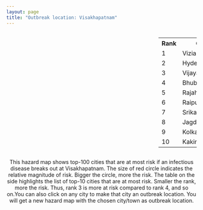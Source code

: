 ```yaml
---
layout: page
title: "Outbreak location: Visakhapatnam"
---
```

<div style="width: 100%; overflow: auto;">
<div style="width: 75%; float: left;">
<div id="mapid">
<script src="https://buda-magenta.github.io/hazard_map/load_map.js"></script>

<script>
var marker_outbreak = L.marker([17.723128, 83.301284],{"autoPan": true}).addTo(map); marker_outbreak.bindTooltip("Visakhapatnam").openTooltip();

var circle_1 = L.circle([18.112082, 83.405220], {"pane": "markerPane", "color": "red", "fill": true, "fillOpacity": 0.2, "fillRule": "evenodd", "lineCap": "round", "lineJoin": "round", "opacity": 1.0, "radius": 54512, "stroke": true, "weight": 3}).addTo(map);
circle_1.bindTooltip("Vizianagaram<br>rank: 1<br>hazard index: 0.054513")
circle_1.bindPopup('<a href="https://buda-magenta.github.io/hazard_map/Vizianagaram">Vizianagaram</a>')

var circle_2 = L.circle([17.388786, 78.461065], {"pane": "markerPane", "color": "red", "fill": true, "fillOpacity": 0.2, "fillRule": "evenodd", "lineCap": "round", "lineJoin": "round", "opacity": 1.0, "radius": 43565, "stroke": true, "weight": 3}).addTo(map);
circle_2.bindTooltip("Hyderabad<br>rank: 2<br>hazard index: 0.043565")
circle_2.bindPopup('<a href="https://buda-magenta.github.io/hazard_map/Hyderabad">Hyderabad</a>')

var circle_3 = L.circle([16.508759, 80.618510], {"pane": "markerPane", "color": "red", "fill": true, "fillOpacity": 0.2, "fillRule": "evenodd", "lineCap": "round", "lineJoin": "round", "opacity": 1.0, "radius": 30388, "stroke": true, "weight": 3}).addTo(map);
circle_3.bindTooltip("Vijayawada<br>rank: 3<br>hazard index: 0.030388")
circle_3.bindPopup('<a href="https://buda-magenta.github.io/hazard_map/Vijayawada">Vijayawada</a>')

var circle_4 = L.circle([20.266777, 85.843559], {"pane": "markerPane", "color": "red", "fill": true, "fillOpacity": 0.2, "fillRule": "evenodd", "lineCap": "round", "lineJoin": "round", "opacity": 1.0, "radius": 22181, "stroke": true, "weight": 3}).addTo(map);
circle_4.bindTooltip("Bhubaneswar<br>rank: 4<br>hazard index: 0.022181")
circle_4.bindPopup('<a href="https://buda-magenta.github.io/hazard_map/Bhubaneswar">Bhubaneswar</a>')

var circle_5 = L.circle([17.005045, 81.780473], {"pane": "markerPane", "color": "red", "fill": true, "fillOpacity": 0.2, "fillRule": "evenodd", "lineCap": "round", "lineJoin": "round", "opacity": 1.0, "radius": 20611, "stroke": true, "weight": 3}).addTo(map);
circle_5.bindTooltip("Rajahmundry<br>rank: 5<br>hazard index: 0.020611")
circle_5.bindPopup('<a href="https://buda-magenta.github.io/hazard_map/Rajahmundry">Rajahmundry</a>')

var circle_6 = L.circle([21.237947, 81.633683], {"pane": "markerPane", "color": "red", "fill": true, "fillOpacity": 0.2, "fillRule": "evenodd", "lineCap": "round", "lineJoin": "round", "opacity": 1.0, "radius": 18663, "stroke": true, "weight": 3}).addTo(map);
circle_6.bindTooltip("Raipur<br>rank: 6<br>hazard index: 0.018664")
circle_6.bindPopup('<a href="https://buda-magenta.github.io/hazard_map/Raipur">Raipur</a>')

var circle_7 = L.circle([18.320022, 83.916077], {"pane": "markerPane", "color": "red", "fill": true, "fillOpacity": 0.2, "fillRule": "evenodd", "lineCap": "round", "lineJoin": "round", "opacity": 1.0, "radius": 16285, "stroke": true, "weight": 3}).addTo(map);
circle_7.bindTooltip("Srikakulam<br>rank: 7<br>hazard index: 0.016286")
circle_7.bindPopup('<a href="https://buda-magenta.github.io/hazard_map/Srikakulam">Srikakulam</a>')

var circle_8 = L.circle([19.087076, 82.023572], {"pane": "markerPane", "color": "red", "fill": true, "fillOpacity": 0.2, "fillRule": "evenodd", "lineCap": "round", "lineJoin": "round", "opacity": 1.0, "radius": 15151, "stroke": true, "weight": 3}).addTo(map);
circle_8.bindTooltip("Jagdalpur<br>rank: 8<br>hazard index: 0.015151")
circle_8.bindPopup('<a href="https://buda-magenta.github.io/hazard_map/Jagdalpur">Jagdalpur</a>')

var circle_9 = L.circle([22.541418, 88.357691], {"pane": "markerPane", "color": "red", "fill": true, "fillOpacity": 0.2, "fillRule": "evenodd", "lineCap": "round", "lineJoin": "round", "opacity": 1.0, "radius": 13910, "stroke": true, "weight": 3}).addTo(map);
circle_9.bindTooltip("Kolkata<br>rank: 9<br>hazard index: 0.013910")
circle_9.bindPopup('<a href="https://buda-magenta.github.io/hazard_map/Kolkata">Kolkata</a>')

var circle_10 = L.circle([16.943739, 82.235061], {"pane": "markerPane", "color": "red", "fill": true, "fillOpacity": 0.2, "fillRule": "evenodd", "lineCap": "round", "lineJoin": "round", "opacity": 1.0, "radius": 13180, "stroke": true, "weight": 3}).addTo(map);
circle_10.bindTooltip("Kakinada<br>rank: 10<br>hazard index: 0.013181")
circle_10.bindPopup('<a href="https://buda-magenta.github.io/hazard_map/Kakinada">Kakinada</a>')

var circle_11 = L.circle([28.651718, 77.221939], {"pane": "markerPane", "color": "red", "fill": true, "fillOpacity": 0.2, "fillRule": "evenodd", "lineCap": "round", "lineJoin": "round", "opacity": 1.0, "radius": 12589, "stroke": true, "weight": 3}).addTo(map);
circle_11.bindTooltip("Delhi<br>rank: 11<br>hazard index: 0.012589")
circle_11.bindPopup('<a href="https://buda-magenta.github.io/hazard_map/Delhi">Delhi</a>')

var circle_12 = L.circle([12.979120, 77.591300], {"pane": "markerPane", "color": "red", "fill": true, "fillOpacity": 0.2, "fillRule": "evenodd", "lineCap": "round", "lineJoin": "round", "opacity": 1.0, "radius": 12085, "stroke": true, "weight": 3}).addTo(map);
circle_12.bindTooltip("Bangalore<br>rank: 12<br>hazard index: 0.012086")
circle_12.bindPopup('<a href="https://buda-magenta.github.io/hazard_map/Bangalore">Bangalore</a>')

var circle_13 = L.circle([13.083694, 80.270186], {"pane": "markerPane", "color": "red", "fill": true, "fillOpacity": 0.2, "fillRule": "evenodd", "lineCap": "round", "lineJoin": "round", "opacity": 1.0, "radius": 9363, "stroke": true, "weight": 3}).addTo(map);
circle_13.bindTooltip("Chennai<br>rank: 13<br>hazard index: 0.009364")
circle_13.bindPopup('<a href="https://buda-magenta.github.io/hazard_map/Chennai">Chennai</a>')

var circle_14 = L.circle([19.075990, 72.877393], {"pane": "markerPane", "color": "red", "fill": true, "fillOpacity": 0.2, "fillRule": "evenodd", "lineCap": "round", "lineJoin": "round", "opacity": 1.0, "radius": 7366, "stroke": true, "weight": 3}).addTo(map);
circle_14.bindTooltip("Mumbai<br>rank: 14<br>hazard index: 0.007367")
circle_14.bindPopup('<a href="https://buda-magenta.github.io/hazard_map/Mumbai">Mumbai</a>')

var circle_15 = L.circle([16.291519, 80.454159], {"pane": "markerPane", "color": "red", "fill": true, "fillOpacity": 0.2, "fillRule": "evenodd", "lineCap": "round", "lineJoin": "round", "opacity": 1.0, "radius": 6048, "stroke": true, "weight": 3}).addTo(map);
circle_15.bindTooltip("Guntur<br>rank: 15<br>hazard index: 0.006048")
circle_15.bindPopup('<a href="https://buda-magenta.github.io/hazard_map/Guntur">Guntur</a>')

var circle_16 = L.circle([16.676135, 81.170868], {"pane": "markerPane", "color": "red", "fill": true, "fillOpacity": 0.2, "fillRule": "evenodd", "lineCap": "round", "lineJoin": "round", "opacity": 1.0, "radius": 5559, "stroke": true, "weight": 3}).addTo(map);
circle_16.bindTooltip("Eluru<br>rank: 16<br>hazard index: 0.005559")
circle_16.bindPopup('<a href="https://buda-magenta.github.io/hazard_map/Eluru">Eluru</a>')

var circle_17 = L.circle([21.200996, 81.335426], {"pane": "markerPane", "color": "red", "fill": true, "fillOpacity": 0.2, "fillRule": "evenodd", "lineCap": "round", "lineJoin": "round", "opacity": 1.0, "radius": 4445, "stroke": true, "weight": 3}).addTo(map);
circle_17.bindTooltip("Bhilai Nagar<br>rank: 17<br>hazard index: 0.004445")
circle_17.bindPopup('<a href="https://buda-magenta.github.io/hazard_map/Bhilai_Nagar">Bhilai Nagar</a>')

var circle_18 = L.circle([25.531031, 78.652689], {"pane": "markerPane", "color": "red", "fill": true, "fillOpacity": 0.2, "fillRule": "evenodd", "lineCap": "round", "lineJoin": "round", "opacity": 1.0, "radius": 3624, "stroke": true, "weight": 3}).addTo(map);
circle_18.bindTooltip("Jhansi<br>rank: 18<br>hazard index: 0.003624")
circle_18.bindPopup('<a href="https://buda-magenta.github.io/hazard_map/Jhansi">Jhansi</a>')

var circle_19 = L.circle([20.468600, 85.879200], {"pane": "markerPane", "color": "red", "fill": true, "fillOpacity": 0.2, "fillRule": "evenodd", "lineCap": "round", "lineJoin": "round", "opacity": 1.0, "radius": 3006, "stroke": true, "weight": 3}).addTo(map);
circle_19.bindTooltip("Cuttack<br>rank: 19<br>hazard index: 0.003007")
circle_19.bindPopup('<a href="https://buda-magenta.github.io/hazard_map/Cuttack">Cuttack</a>')

var circle_20 = L.circle([14.449372, 79.987376], {"pane": "markerPane", "color": "red", "fill": true, "fillOpacity": 0.2, "fillRule": "evenodd", "lineCap": "round", "lineJoin": "round", "opacity": 1.0, "radius": 2969, "stroke": true, "weight": 3}).addTo(map);
circle_20.bindTooltip("Nellore<br>rank: 20<br>hazard index: 0.002969")
circle_20.bindPopup('<a href="https://buda-magenta.github.io/hazard_map/Nellore">Nellore</a>')

var circle_21 = L.circle([19.807608, 85.825254], {"pane": "markerPane", "color": "red", "fill": true, "fillOpacity": 0.2, "fillRule": "evenodd", "lineCap": "round", "lineJoin": "round", "opacity": 1.0, "radius": 2553, "stroke": true, "weight": 3}).addTo(map);
circle_21.bindTooltip("Puri<br>rank: 21<br>hazard index: 0.002554")
circle_21.bindPopup('<a href="https://buda-magenta.github.io/hazard_map/Puri">Puri</a>')

var circle_22 = L.circle([19.309813, 84.797156], {"pane": "markerPane", "color": "red", "fill": true, "fillOpacity": 0.2, "fillRule": "evenodd", "lineCap": "round", "lineJoin": "round", "opacity": 1.0, "radius": 2546, "stroke": true, "weight": 3}).addTo(map);
circle_22.bindTooltip("Brahmapur<br>rank: 22<br>hazard index: 0.002547")
circle_22.bindPopup('<a href="https://buda-magenta.github.io/hazard_map/Brahmapur">Brahmapur</a>')

var circle_23 = L.circle([16.876586, 81.545145], {"pane": "markerPane", "color": "red", "fill": true, "fillOpacity": 0.2, "fillRule": "evenodd", "lineCap": "round", "lineJoin": "round", "opacity": 1.0, "radius": 2513, "stroke": true, "weight": 3}).addTo(map);
circle_23.bindTooltip("Tadepalligudem<br>rank: 23<br>hazard index: 0.002514")
circle_23.bindPopup('<a href="https://buda-magenta.github.io/hazard_map/Tadepalligudem">Tadepalligudem</a>')

var circle_24 = L.circle([21.934900, 86.732400], {"pane": "markerPane", "color": "red", "fill": true, "fillOpacity": 0.2, "fillRule": "evenodd", "lineCap": "round", "lineJoin": "round", "opacity": 1.0, "radius": 2469, "stroke": true, "weight": 3}).addTo(map);
circle_24.bindTooltip("Baripada<br>rank: 24<br>hazard index: 0.002469")
circle_24.bindPopup('<a href="https://buda-magenta.github.io/hazard_map/Baripada">Baripada</a>')

var circle_25 = L.circle([21.400000, 83.883333], {"pane": "markerPane", "color": "red", "fill": true, "fillOpacity": 0.2, "fillRule": "evenodd", "lineCap": "round", "lineJoin": "round", "opacity": 1.0, "radius": 2211, "stroke": true, "weight": 3}).addTo(map);
circle_25.bindTooltip("Sambalpur<br>rank: 25<br>hazard index: 0.002211")
circle_25.bindPopup('<a href="https://buda-magenta.github.io/hazard_map/Sambalpur">Sambalpur</a>')

var circle_26 = L.circle([22.214285, 84.872437], {"pane": "markerPane", "color": "red", "fill": true, "fillOpacity": 0.2, "fillRule": "evenodd", "lineCap": "round", "lineJoin": "round", "opacity": 1.0, "radius": 2099, "stroke": true, "weight": 3}).addTo(map);
circle_26.bindTooltip("Raurkela<br>rank: 26<br>hazard index: 0.002100")
circle_26.bindPopup('<a href="https://buda-magenta.github.io/hazard_map/Raurkela">Raurkela</a>')

var circle_27 = L.circle([17.980609, 79.598212], {"pane": "markerPane", "color": "red", "fill": true, "fillOpacity": 0.2, "fillRule": "evenodd", "lineCap": "round", "lineJoin": "round", "opacity": 1.0, "radius": 1992, "stroke": true, "weight": 3}).addTo(map);
circle_27.bindTooltip("Warangal<br>rank: 27<br>hazard index: 0.001993")
circle_27.bindPopup('<a href="https://buda-magenta.github.io/hazard_map/Warangal">Warangal</a>')

var circle_28 = L.circle([21.199035, 81.397955], {"pane": "markerPane", "color": "red", "fill": true, "fillOpacity": 0.2, "fillRule": "evenodd", "lineCap": "round", "lineJoin": "round", "opacity": 1.0, "radius": 1987, "stroke": true, "weight": 3}).addTo(map);
circle_28.bindTooltip("Durg<br>rank: 28<br>hazard index: 0.001988")
circle_28.bindPopup('<a href="https://buda-magenta.github.io/hazard_map/Durg">Durg</a>')

var circle_29 = L.circle([23.795281, 86.430964], {"pane": "markerPane", "color": "red", "fill": true, "fillOpacity": 0.2, "fillRule": "evenodd", "lineCap": "round", "lineJoin": "round", "opacity": 1.0, "radius": 1803, "stroke": true, "weight": 3}).addTo(map);
circle_29.bindTooltip("Dhanbad<br>rank: 29<br>hazard index: 0.001804")
circle_29.bindPopup('<a href="https://buda-magenta.github.io/hazard_map/Dhanbad">Dhanbad</a>')

var circle_30 = L.circle([16.432998, 80.993715], {"pane": "markerPane", "color": "red", "fill": true, "fillOpacity": 0.2, "fillRule": "evenodd", "lineCap": "round", "lineJoin": "round", "opacity": 1.0, "radius": 1717, "stroke": true, "weight": 3}).addTo(map);
circle_30.bindTooltip("Gudivada<br>rank: 30<br>hazard index: 0.001717")
circle_30.bindPopup('<a href="https://buda-magenta.github.io/hazard_map/Gudivada">Gudivada</a>')

var circle_31 = L.circle([23.370035, 85.325013], {"pane": "markerPane", "color": "red", "fill": true, "fillOpacity": 0.2, "fillRule": "evenodd", "lineCap": "round", "lineJoin": "round", "opacity": 1.0, "radius": 1667, "stroke": true, "weight": 3}).addTo(map);
circle_31.bindTooltip("Ranchi<br>rank: 31<br>hazard index: 0.001667")
circle_31.bindPopup('<a href="https://buda-magenta.github.io/hazard_map/Ranchi">Ranchi</a>')

var circle_32 = L.circle([22.383333, 82.133333], {"pane": "markerPane", "color": "red", "fill": true, "fillOpacity": 0.2, "fillRule": "evenodd", "lineCap": "round", "lineJoin": "round", "opacity": 1.0, "radius": 1617, "stroke": true, "weight": 3}).addTo(map);
circle_32.bindTooltip("Bilaspur<br>rank: 32<br>hazard index: 0.001618")
circle_32.bindPopup('<a href="https://buda-magenta.github.io/hazard_map/Bilaspur">Bilaspur</a>')

var circle_33 = L.circle([13.631637, 79.423171], {"pane": "markerPane", "color": "red", "fill": true, "fillOpacity": 0.2, "fillRule": "evenodd", "lineCap": "round", "lineJoin": "round", "opacity": 1.0, "radius": 1481, "stroke": true, "weight": 3}).addTo(map);
circle_33.bindTooltip("Tirupati<br>rank: 33<br>hazard index: 0.001482")
circle_33.bindPopup('<a href="https://buda-magenta.github.io/hazard_map/Tirupati">Tirupati</a>')

var circle_34 = L.circle([22.519770, 82.629515], {"pane": "markerPane", "color": "red", "fill": true, "fillOpacity": 0.2, "fillRule": "evenodd", "lineCap": "round", "lineJoin": "round", "opacity": 1.0, "radius": 1424, "stroke": true, "weight": 3}).addTo(map);
circle_34.bindTooltip("Korba<br>rank: 34<br>hazard index: 0.001425")
circle_34.bindPopup('<a href="https://buda-magenta.github.io/hazard_map/Korba">Korba</a>')

var circle_35 = L.circle([16.181939, 81.135130], {"pane": "markerPane", "color": "red", "fill": true, "fillOpacity": 0.2, "fillRule": "evenodd", "lineCap": "round", "lineJoin": "round", "opacity": 1.0, "radius": 1275, "stroke": true, "weight": 3}).addTo(map);
circle_35.bindTooltip("Machilipatnam<br>rank: 35<br>hazard index: 0.001276")
circle_35.bindPopup('<a href="https://buda-magenta.github.io/hazard_map/Machilipatnam">Machilipatnam</a>')

var circle_36 = L.circle([21.149813, 79.082056], {"pane": "markerPane", "color": "red", "fill": true, "fillOpacity": 0.2, "fillRule": "evenodd", "lineCap": "round", "lineJoin": "round", "opacity": 1.0, "radius": 1264, "stroke": true, "weight": 3}).addTo(map);
circle_36.bindTooltip("Nagpur<br>rank: 36<br>hazard index: 0.001265")
circle_36.bindPopup('<a href="https://buda-magenta.github.io/hazard_map/Nagpur">Nagpur</a>')

var circle_37 = L.circle([15.507555, 80.060800], {"pane": "markerPane", "color": "red", "fill": true, "fillOpacity": 0.2, "fillRule": "evenodd", "lineCap": "round", "lineJoin": "round", "opacity": 1.0, "radius": 1249, "stroke": true, "weight": 3}).addTo(map);
circle_37.bindTooltip("Ongole<br>rank: 37<br>hazard index: 0.001249")
circle_37.bindPopup('<a href="https://buda-magenta.github.io/hazard_map/Ongole">Ongole</a>')

var circle_38 = L.circle([11.001812, 76.962843], {"pane": "markerPane", "color": "red", "fill": true, "fillOpacity": 0.2, "fillRule": "evenodd", "lineCap": "round", "lineJoin": "round", "opacity": 1.0, "radius": 1235, "stroke": true, "weight": 3}).addTo(map);
circle_38.bindTooltip("Coimbatore<br>rank: 38<br>hazard index: 0.001236")
circle_38.bindPopup('<a href="https://buda-magenta.github.io/hazard_map/Coimbatore">Coimbatore</a>')

var circle_39 = L.circle([16.542769, 81.527344], {"pane": "markerPane", "color": "red", "fill": true, "fillOpacity": 0.2, "fillRule": "evenodd", "lineCap": "round", "lineJoin": "round", "opacity": 1.0, "radius": 1190, "stroke": true, "weight": 3}).addTo(map);
circle_39.bindTooltip("Bhimavaram<br>rank: 39<br>hazard index: 0.001190")
circle_39.bindPopup('<a href="https://buda-magenta.github.io/hazard_map/Bhimavaram">Bhimavaram</a>')

var circle_40 = L.circle([18.521428, 73.854454], {"pane": "markerPane", "color": "red", "fill": true, "fillOpacity": 0.2, "fillRule": "evenodd", "lineCap": "round", "lineJoin": "round", "opacity": 1.0, "radius": 1066, "stroke": true, "weight": 3}).addTo(map);
circle_40.bindTooltip("Pune<br>rank: 40<br>hazard index: 0.001066")
circle_40.bindPopup('<a href="https://buda-magenta.github.io/hazard_map/Pune">Pune</a>')

var circle_41 = L.circle([27.175255, 78.009816], {"pane": "markerPane", "color": "red", "fill": true, "fillOpacity": 0.2, "fillRule": "evenodd", "lineCap": "round", "lineJoin": "round", "opacity": 1.0, "radius": 956, "stroke": true, "weight": 3}).addTo(map);
circle_41.bindTooltip("Agra<br>rank: 41<br>hazard index: 0.000957")
circle_41.bindPopup('<a href="https://buda-magenta.github.io/hazard_map/Agra">Agra</a>')

var circle_42 = L.circle([25.133173, 86.525040], {"pane": "markerPane", "color": "red", "fill": true, "fillOpacity": 0.2, "fillRule": "evenodd", "lineCap": "round", "lineJoin": "round", "opacity": 1.0, "radius": 912, "stroke": true, "weight": 3}).addTo(map);
circle_42.bindTooltip("Kharagpur<br>rank: 42<br>hazard index: 0.000913")
circle_42.bindPopup('<a href="https://buda-magenta.github.io/hazard_map/Kharagpur">Kharagpur</a>')

var circle_43 = L.circle([23.258486, 77.401989], {"pane": "markerPane", "color": "red", "fill": true, "fillOpacity": 0.2, "fillRule": "evenodd", "lineCap": "round", "lineJoin": "round", "opacity": 1.0, "radius": 881, "stroke": true, "weight": 3}).addTo(map);
circle_43.bindTooltip("Bhopal<br>rank: 43<br>hazard index: 0.000881")
circle_43.bindPopup('<a href="https://buda-magenta.github.io/hazard_map/Bhopal">Bhopal</a>')

var circle_44 = L.circle([16.237773, 80.646422], {"pane": "markerPane", "color": "red", "fill": true, "fillOpacity": 0.2, "fillRule": "evenodd", "lineCap": "round", "lineJoin": "round", "opacity": 1.0, "radius": 845, "stroke": true, "weight": 3}).addTo(map);
circle_44.bindTooltip("Tenali<br>rank: 44<br>hazard index: 0.000845")
circle_44.bindPopup('<a href="https://buda-magenta.github.io/hazard_map/Tenali">Tenali</a>')

var circle_45 = L.circle([11.664300, 78.146000], {"pane": "markerPane", "color": "red", "fill": true, "fillOpacity": 0.2, "fillRule": "evenodd", "lineCap": "round", "lineJoin": "round", "opacity": 1.0, "radius": 840, "stroke": true, "weight": 3}).addTo(map);
circle_45.bindTooltip("Salem<br>rank: 45<br>hazard index: 0.000840")
circle_45.bindPopup('<a href="https://buda-magenta.github.io/hazard_map/Salem">Salem</a>')

var circle_46 = L.circle([14.475294, 78.821686], {"pane": "markerPane", "color": "red", "fill": true, "fillOpacity": 0.2, "fillRule": "evenodd", "lineCap": "round", "lineJoin": "round", "opacity": 1.0, "radius": 781, "stroke": true, "weight": 3}).addTo(map);
circle_46.bindTooltip("Kadapa<br>rank: 46<br>hazard index: 0.000781")
circle_46.bindPopup('<a href="https://buda-magenta.github.io/hazard_map/Kadapa">Kadapa</a>')

var circle_47 = L.circle([22.801519, 86.202958], {"pane": "markerPane", "color": "red", "fill": true, "fillOpacity": 0.2, "fillRule": "evenodd", "lineCap": "round", "lineJoin": "round", "opacity": 1.0, "radius": 735, "stroke": true, "weight": 3}).addTo(map);
circle_47.bindTooltip("Jamshedpur<br>rank: 47<br>hazard index: 0.000735")
circle_47.bindPopup('<a href="https://buda-magenta.github.io/hazard_map/Jamshedpur">Jamshedpur</a>')

var circle_48 = L.circle([26.055318, 82.993139], {"pane": "markerPane", "color": "red", "fill": true, "fillOpacity": 0.2, "fillRule": "evenodd", "lineCap": "round", "lineJoin": "round", "opacity": 1.0, "radius": 729, "stroke": true, "weight": 3}).addTo(map);
circle_48.bindTooltip("Nizamabad<br>rank: 48<br>hazard index: 0.000730")
circle_48.bindPopup('<a href="https://buda-magenta.github.io/hazard_map/Nizamabad">Nizamabad</a>')

var circle_49 = L.circle([23.699128, 85.991069], {"pane": "markerPane", "color": "red", "fill": true, "fillOpacity": 0.2, "fillRule": "evenodd", "lineCap": "round", "lineJoin": "round", "opacity": 1.0, "radius": 642, "stroke": true, "weight": 3}).addTo(map);
circle_49.bindTooltip("Bokaro<br>rank: 49<br>hazard index: 0.000643")
circle_49.bindPopup('<a href="https://buda-magenta.github.io/hazard_map/Bokaro">Bokaro</a>')

var circle_50 = L.circle([26.203725, 78.157363], {"pane": "markerPane", "color": "red", "fill": true, "fillOpacity": 0.2, "fillRule": "evenodd", "lineCap": "round", "lineJoin": "round", "opacity": 1.0, "radius": 640, "stroke": true, "weight": 3}).addTo(map);
circle_50.bindTooltip("Gwalior<br>rank: 50<br>hazard index: 0.000640")
circle_50.bindPopup('<a href="https://buda-magenta.github.io/hazard_map/Gwalior">Gwalior</a>')

var circle_51 = L.circle([18.793568, 80.815939], {"pane": "markerPane", "color": "red", "fill": true, "fillOpacity": 0.2, "fillRule": "evenodd", "lineCap": "round", "lineJoin": "round", "opacity": 1.0, "radius": 615, "stroke": true, "weight": 3}).addTo(map);
circle_51.bindTooltip("Bijapur<br>rank: 51<br>hazard index: 0.000616")
circle_51.bindPopup('<a href="https://buda-magenta.github.io/hazard_map/Bijapur">Bijapur</a>')

var circle_52 = L.circle([16.743454, 77.992319], {"pane": "markerPane", "color": "red", "fill": true, "fillOpacity": 0.2, "fillRule": "evenodd", "lineCap": "round", "lineJoin": "round", "opacity": 1.0, "radius": 611, "stroke": true, "weight": 3}).addTo(map);
circle_52.bindTooltip("Mahbubnagar<br>rank: 52<br>hazard index: 0.000611")
circle_52.bindPopup('<a href="https://buda-magenta.github.io/hazard_map/Mahbubnagar">Mahbubnagar</a>')

var circle_53 = L.circle([23.021624, 72.579707], {"pane": "markerPane", "color": "red", "fill": true, "fillOpacity": 0.2, "fillRule": "evenodd", "lineCap": "round", "lineJoin": "round", "opacity": 1.0, "radius": 591, "stroke": true, "weight": 3}).addTo(map);
circle_53.bindTooltip("Ahmedabad<br>rank: 53<br>hazard index: 0.000592")
circle_53.bindPopup('<a href="https://buda-magenta.github.io/hazard_map/Ahmedabad">Ahmedabad</a>')

var circle_54 = L.circle([15.830925, 78.042537], {"pane": "markerPane", "color": "red", "fill": true, "fillOpacity": 0.2, "fillRule": "evenodd", "lineCap": "round", "lineJoin": "round", "opacity": 1.0, "radius": 580, "stroke": true, "weight": 3}).addTo(map);
circle_54.bindTooltip("Kurnool<br>rank: 54<br>hazard index: 0.000580")
circle_54.bindPopup('<a href="https://buda-magenta.github.io/hazard_map/Kurnool">Kurnool</a>')

var circle_55 = L.circle([17.500000, 80.333333], {"pane": "markerPane", "color": "red", "fill": true, "fillOpacity": 0.2, "fillRule": "evenodd", "lineCap": "round", "lineJoin": "round", "opacity": 1.0, "radius": 576, "stroke": true, "weight": 3}).addTo(map);
circle_55.bindTooltip("Khammam<br>rank: 55<br>hazard index: 0.000577")
circle_55.bindPopup('<a href="https://buda-magenta.github.io/hazard_map/Khammam">Khammam</a>')

var circle_56 = L.circle([12.305183, 76.655361], {"pane": "markerPane", "color": "red", "fill": true, "fillOpacity": 0.2, "fillRule": "evenodd", "lineCap": "round", "lineJoin": "round", "opacity": 1.0, "radius": 568, "stroke": true, "weight": 3}).addTo(map);
circle_56.bindTooltip("Mysore<br>rank: 56<br>hazard index: 0.000568")
circle_56.bindPopup('<a href="https://buda-magenta.github.io/hazard_map/Mysore">Mysore</a>')

var circle_57 = L.circle([26.180598, 91.753943], {"pane": "markerPane", "color": "red", "fill": true, "fillOpacity": 0.2, "fillRule": "evenodd", "lineCap": "round", "lineJoin": "round", "opacity": 1.0, "radius": 547, "stroke": true, "weight": 3}).addTo(map);
circle_57.bindTooltip("Guwahati<br>rank: 57<br>hazard index: 0.000548")
circle_57.bindPopup('<a href="https://buda-magenta.github.io/hazard_map/Guwahati">Guwahati</a>')

var circle_58 = L.circle([18.761516, 79.478785], {"pane": "markerPane", "color": "red", "fill": true, "fillOpacity": 0.2, "fillRule": "evenodd", "lineCap": "round", "lineJoin": "round", "opacity": 1.0, "radius": 528, "stroke": true, "weight": 3}).addTo(map);
circle_58.bindTooltip("Ramagundam<br>rank: 58<br>hazard index: 0.000529")
circle_58.bindPopup('<a href="https://buda-magenta.github.io/hazard_map/Ramagundam">Ramagundam</a>')

var circle_59 = L.circle([21.500000, 86.750000], {"pane": "markerPane", "color": "red", "fill": true, "fillOpacity": 0.2, "fillRule": "evenodd", "lineCap": "round", "lineJoin": "round", "opacity": 1.0, "radius": 498, "stroke": true, "weight": 3}).addTo(map);
circle_59.bindTooltip("Baleshwar<br>rank: 59<br>hazard index: 0.000499")
circle_59.bindPopup('<a href="https://buda-magenta.github.io/hazard_map/Baleshwar">Baleshwar</a>')

var circle_60 = L.circle([23.687130, 86.974659], {"pane": "markerPane", "color": "red", "fill": true, "fillOpacity": 0.2, "fillRule": "evenodd", "lineCap": "round", "lineJoin": "round", "opacity": 1.0, "radius": 464, "stroke": true, "weight": 3}).addTo(map);
circle_60.bindTooltip("Asansol<br>rank: 60<br>hazard index: 0.000464")
circle_60.bindPopup('<a href="https://buda-magenta.github.io/hazard_map/Asansol">Asansol</a>')

var circle_61 = L.circle([16.094950, 80.165878], {"pane": "markerPane", "color": "red", "fill": true, "fillOpacity": 0.2, "fillRule": "evenodd", "lineCap": "round", "lineJoin": "round", "opacity": 1.0, "radius": 436, "stroke": true, "weight": 3}).addTo(map);
circle_61.bindTooltip("Chilakaluripet<br>rank: 61<br>hazard index: 0.000436")
circle_61.bindPopup('<a href="https://buda-magenta.github.io/hazard_map/Chilakaluripet">Chilakaluripet</a>')

var circle_62 = L.circle([17.910400, 77.519900], {"pane": "markerPane", "color": "red", "fill": true, "fillOpacity": 0.2, "fillRule": "evenodd", "lineCap": "round", "lineJoin": "round", "opacity": 1.0, "radius": 434, "stroke": true, "weight": 3}).addTo(map);
circle_62.bindTooltip("Bidar<br>rank: 62<br>hazard index: 0.000434")
circle_62.bindPopup('<a href="https://buda-magenta.github.io/hazard_map/Bidar">Bidar</a>')

var circle_63 = L.circle([26.915458, 75.818982], {"pane": "markerPane", "color": "red", "fill": true, "fillOpacity": 0.2, "fillRule": "evenodd", "lineCap": "round", "lineJoin": "round", "opacity": 1.0, "radius": 424, "stroke": true, "weight": 3}).addTo(map);
circle_63.bindTooltip("Jaipur<br>rank: 63<br>hazard index: 0.000425")
circle_63.bindPopup('<a href="https://buda-magenta.github.io/hazard_map/Jaipur">Jaipur</a>')

var circle_64 = L.circle([11.101781, 77.345192], {"pane": "markerPane", "color": "red", "fill": true, "fillOpacity": 0.2, "fillRule": "evenodd", "lineCap": "round", "lineJoin": "round", "opacity": 1.0, "radius": 420, "stroke": true, "weight": 3}).addTo(map);
circle_64.bindTooltip("Tiruppur<br>rank: 64<br>hazard index: 0.000420")
circle_64.bindPopup('<a href="https://buda-magenta.github.io/hazard_map/Tiruppur">Tiruppur</a>')

var circle_65 = L.circle([19.194329, 72.970178], {"pane": "markerPane", "color": "red", "fill": true, "fillOpacity": 0.2, "fillRule": "evenodd", "lineCap": "round", "lineJoin": "round", "opacity": 1.0, "radius": 411, "stroke": true, "weight": 3}).addTo(map);
circle_65.bindTooltip("Thane<br>rank: 65<br>hazard index: 0.000412")
circle_65.bindPopup('<a href="https://buda-magenta.github.io/hazard_map/Thane">Thane</a>')

var circle_66 = L.circle([22.591260, 88.390964], {"pane": "markerPane", "color": "red", "fill": true, "fillOpacity": 0.2, "fillRule": "evenodd", "lineCap": "round", "lineJoin": "round", "opacity": 1.0, "radius": 407, "stroke": true, "weight": 3}).addTo(map);
circle_66.bindTooltip("Bidhan Nagar<br>rank: 66<br>hazard index: 0.000407")
circle_66.bindPopup('<a href="https://buda-magenta.github.io/hazard_map/Bidhan_Nagar">Bidhan Nagar</a>')

var circle_67 = L.circle([17.166667, 77.083333], {"pane": "markerPane", "color": "red", "fill": true, "fillOpacity": 0.2, "fillRule": "evenodd", "lineCap": "round", "lineJoin": "round", "opacity": 1.0, "radius": 406, "stroke": true, "weight": 3}).addTo(map);
circle_67.bindTooltip("Gulbarga<br>rank: 67<br>hazard index: 0.000407")
circle_67.bindPopup('<a href="https://buda-magenta.github.io/hazard_map/Gulbarga">Gulbarga</a>')

var circle_68 = L.circle([11.664535, 92.739045], {"pane": "markerPane", "color": "red", "fill": true, "fillOpacity": 0.2, "fillRule": "evenodd", "lineCap": "round", "lineJoin": "round", "opacity": 1.0, "radius": 380, "stroke": true, "weight": 3}).addTo(map);
circle_68.bindTooltip("Port Blair<br>rank: 68<br>hazard index: 0.000381")
circle_68.bindPopup('<a href="https://buda-magenta.github.io/hazard_map/Port_Blair">Port Blair</a>')

var circle_69 = L.circle([19.169335, 77.311013], {"pane": "markerPane", "color": "red", "fill": true, "fillOpacity": 0.2, "fillRule": "evenodd", "lineCap": "round", "lineJoin": "round", "opacity": 1.0, "radius": 369, "stroke": true, "weight": 3}).addTo(map);
circle_69.bindTooltip("Nanded Waghala<br>rank: 69<br>hazard index: 0.000370")
circle_69.bindPopup('<a href="https://buda-magenta.github.io/hazard_map/Nanded_Waghala">Nanded Waghala</a>')

var circle_70 = L.circle([21.063329, 86.505373], {"pane": "markerPane", "color": "red", "fill": true, "fillOpacity": 0.2, "fillRule": "evenodd", "lineCap": "round", "lineJoin": "round", "opacity": 1.0, "radius": 341, "stroke": true, "weight": 3}).addTo(map);
circle_70.bindTooltip("Bhadrak<br>rank: 70<br>hazard index: 0.000341")
circle_70.bindPopup('<a href="https://buda-magenta.github.io/hazard_map/Bhadrak">Bhadrak</a>')

var circle_71 = L.circle([26.716413, 88.430992], {"pane": "markerPane", "color": "red", "fill": true, "fillOpacity": 0.2, "fillRule": "evenodd", "lineCap": "round", "lineJoin": "round", "opacity": 1.0, "radius": 323, "stroke": true, "weight": 3}).addTo(map);
circle_71.bindTooltip("Siliguri<br>rank: 71<br>hazard index: 0.000323")
circle_71.bindPopup('<a href="https://buda-magenta.github.io/hazard_map/Siliguri">Siliguri</a>')

var circle_72 = L.circle([17.849907, 75.276320], {"pane": "markerPane", "color": "red", "fill": true, "fillOpacity": 0.2, "fillRule": "evenodd", "lineCap": "round", "lineJoin": "round", "opacity": 1.0, "radius": 322, "stroke": true, "weight": 3}).addTo(map);
circle_72.bindTooltip("Solapur<br>rank: 72<br>hazard index: 0.000322")
circle_72.bindPopup('<a href="https://buda-magenta.github.io/hazard_map/Solapur">Solapur</a>')

var circle_73 = L.circle([21.170200, 72.831100], {"pane": "markerPane", "color": "red", "fill": true, "fillOpacity": 0.2, "fillRule": "evenodd", "lineCap": "round", "lineJoin": "round", "opacity": 1.0, "radius": 313, "stroke": true, "weight": 3}).addTo(map);
circle_73.bindTooltip("Surat<br>rank: 73<br>hazard index: 0.000314")
circle_73.bindPopup('<a href="https://buda-magenta.github.io/hazard_map/Surat">Surat</a>')

var circle_74 = L.circle([13.340077, 77.100621], {"pane": "markerPane", "color": "red", "fill": true, "fillOpacity": 0.2, "fillRule": "evenodd", "lineCap": "round", "lineJoin": "round", "opacity": 1.0, "radius": 308, "stroke": true, "weight": 3}).addTo(map);
circle_74.bindTooltip("Tumkur<br>rank: 74<br>hazard index: 0.000309")
circle_74.bindPopup('<a href="https://buda-magenta.github.io/hazard_map/Tumkur">Tumkur</a>')

var circle_75 = L.circle([10.525626, 76.213254], {"pane": "markerPane", "color": "red", "fill": true, "fillOpacity": 0.2, "fillRule": "evenodd", "lineCap": "round", "lineJoin": "round", "opacity": 1.0, "radius": 297, "stroke": true, "weight": 3}).addTo(map);
circle_75.bindTooltip("Thrissur<br>rank: 75<br>hazard index: 0.000297")
circle_75.bindPopup('<a href="https://buda-magenta.github.io/hazard_map/Thrissur">Thrissur</a>')

var circle_76 = L.circle([23.250000, 87.750000], {"pane": "markerPane", "color": "red", "fill": true, "fillOpacity": 0.2, "fillRule": "evenodd", "lineCap": "round", "lineJoin": "round", "opacity": 1.0, "radius": 280, "stroke": true, "weight": 3}).addTo(map);
circle_76.bindTooltip("Barddhaman<br>rank: 76<br>hazard index: 0.000281")
circle_76.bindPopup('<a href="https://buda-magenta.github.io/hazard_map/Barddhaman">Barddhaman</a>')

var circle_77 = L.circle([8.576971, 77.050125], {"pane": "markerPane", "color": "red", "fill": true, "fillOpacity": 0.2, "fillRule": "evenodd", "lineCap": "round", "lineJoin": "round", "opacity": 1.0, "radius": 279, "stroke": true, "weight": 3}).addTo(map);
circle_77.bindTooltip("Thiruvananthapuram<br>rank: 77<br>hazard index: 0.000280")
circle_77.bindPopup('<a href="https://buda-magenta.github.io/hazard_map/Thiruvananthapuram">Thiruvananthapuram</a>')

var circle_78 = L.circle([18.434644, 79.132265], {"pane": "markerPane", "color": "red", "fill": true, "fillOpacity": 0.2, "fillRule": "evenodd", "lineCap": "round", "lineJoin": "round", "opacity": 1.0, "radius": 275, "stroke": true, "weight": 3}).addTo(map);
circle_78.bindTooltip("Karimnagar<br>rank: 78<br>hazard index: 0.000276")
circle_78.bindPopup('<a href="https://buda-magenta.github.io/hazard_map/Karimnagar">Karimnagar</a>')

var circle_79 = L.circle([14.422347, 77.720069], {"pane": "markerPane", "color": "red", "fill": true, "fillOpacity": 0.2, "fillRule": "evenodd", "lineCap": "round", "lineJoin": "round", "opacity": 1.0, "radius": 273, "stroke": true, "weight": 3}).addTo(map);
circle_79.bindTooltip("Dharmavaram<br>rank: 79<br>hazard index: 0.000274")
circle_79.bindPopup('<a href="https://buda-magenta.github.io/hazard_map/Dharmavaram">Dharmavaram</a>')

var circle_80 = L.circle([25.609324, 85.123525], {"pane": "markerPane", "color": "red", "fill": true, "fillOpacity": 0.2, "fillRule": "evenodd", "lineCap": "round", "lineJoin": "round", "opacity": 1.0, "radius": 270, "stroke": true, "weight": 3}).addTo(map);
circle_80.bindTooltip("Patna<br>rank: 80<br>hazard index: 0.000270")
circle_80.bindPopup('<a href="https://buda-magenta.github.io/hazard_map/Patna">Patna</a>')

var circle_81 = L.circle([16.083333, 77.166667], {"pane": "markerPane", "color": "red", "fill": true, "fillOpacity": 0.2, "fillRule": "evenodd", "lineCap": "round", "lineJoin": "round", "opacity": 1.0, "radius": 266, "stroke": true, "weight": 3}).addTo(map);
circle_81.bindTooltip("Raichur<br>rank: 81<br>hazard index: 0.000266")
circle_81.bindPopup('<a href="https://buda-magenta.github.io/hazard_map/Raichur">Raichur</a>')

var circle_82 = L.circle([26.460914, 80.321759], {"pane": "markerPane", "color": "red", "fill": true, "fillOpacity": 0.2, "fillRule": "evenodd", "lineCap": "round", "lineJoin": "round", "opacity": 1.0, "radius": 239, "stroke": true, "weight": 3}).addTo(map);
circle_82.bindTooltip("Kanpur<br>rank: 82<br>hazard index: 0.000240")
circle_82.bindPopup('<a href="https://buda-magenta.github.io/hazard_map/Kanpur">Kanpur</a>')

var circle_83 = L.circle([15.351838, 75.137985], {"pane": "markerPane", "color": "red", "fill": true, "fillOpacity": 0.2, "fillRule": "evenodd", "lineCap": "round", "lineJoin": "round", "opacity": 1.0, "radius": 239, "stroke": true, "weight": 3}).addTo(map);
circle_83.bindTooltip("Hubli<br>rank: 83<br>hazard index: 0.000239")
circle_83.bindPopup('<a href="https://buda-magenta.github.io/hazard_map/Hubli">Hubli</a>')

var circle_84 = L.circle([16.857964, 79.217494], {"pane": "markerPane", "color": "red", "fill": true, "fillOpacity": 0.2, "fillRule": "evenodd", "lineCap": "round", "lineJoin": "round", "opacity": 1.0, "radius": 236, "stroke": true, "weight": 3}).addTo(map);
circle_84.bindTooltip("Nalgonda<br>rank: 84<br>hazard index: 0.000236")
circle_84.bindPopup('<a href="https://buda-magenta.github.io/hazard_map/Nalgonda">Nalgonda</a>')

var circle_85 = L.circle([10.804973, 78.687030], {"pane": "markerPane", "color": "red", "fill": true, "fillOpacity": 0.2, "fillRule": "evenodd", "lineCap": "round", "lineJoin": "round", "opacity": 1.0, "radius": 232, "stroke": true, "weight": 3}).addTo(map);
circle_85.bindTooltip("Tiruchirappalli<br>rank: 85<br>hazard index: 0.000233")
circle_85.bindPopup('<a href="https://buda-magenta.github.io/hazard_map/Tiruchirappalli">Tiruchirappalli</a>')

var circle_86 = L.circle([21.735348, 81.944459], {"pane": "markerPane", "color": "red", "fill": true, "fillOpacity": 0.2, "fillRule": "evenodd", "lineCap": "round", "lineJoin": "round", "opacity": 1.0, "radius": 224, "stroke": true, "weight": 3}).addTo(map);
circle_86.bindTooltip("Bhatpara<br>rank: 86<br>hazard index: 0.000224")
circle_86.bindPopup('<a href="https://buda-magenta.github.io/hazard_map/Bhatpara">Bhatpara</a>')

var circle_87 = L.circle([22.472223, 88.093845], {"pane": "markerPane", "color": "red", "fill": true, "fillOpacity": 0.2, "fillRule": "evenodd", "lineCap": "round", "lineJoin": "round", "opacity": 1.0, "radius": 203, "stroke": true, "weight": 3}).addTo(map);
circle_87.bindTooltip("Uluberia<br>rank: 87<br>hazard index: 0.000204")
circle_87.bindPopup('<a href="https://buda-magenta.github.io/hazard_map/Uluberia">Uluberia</a>')

var circle_88 = L.circle([19.290314, 76.602903], {"pane": "markerPane", "color": "red", "fill": true, "fillOpacity": 0.2, "fillRule": "evenodd", "lineCap": "round", "lineJoin": "round", "opacity": 1.0, "radius": 202, "stroke": true, "weight": 3}).addTo(map);
circle_88.bindTooltip("Parbhani<br>rank: 88<br>hazard index: 0.000203")
circle_88.bindPopup('<a href="https://buda-magenta.github.io/hazard_map/Parbhani">Parbhani</a>')

var circle_89 = L.circle([8.887951, 76.595501], {"pane": "markerPane", "color": "red", "fill": true, "fillOpacity": 0.2, "fillRule": "evenodd", "lineCap": "round", "lineJoin": "round", "opacity": 1.0, "radius": 195, "stroke": true, "weight": 3}).addTo(map);
circle_89.bindTooltip("Kollam<br>rank: 89<br>hazard index: 0.000195")
circle_89.bindPopup('<a href="https://buda-magenta.github.io/hazard_map/Kollam">Kollam</a>')

var circle_90 = L.circle([30.909016, 75.851601], {"pane": "markerPane", "color": "red", "fill": true, "fillOpacity": 0.2, "fillRule": "evenodd", "lineCap": "round", "lineJoin": "round", "opacity": 1.0, "radius": 188, "stroke": true, "weight": 3}).addTo(map);
circle_90.bindTooltip("Ludhiana<br>rank: 90<br>hazard index: 0.000189")
circle_90.bindPopup('<a href="https://buda-magenta.github.io/hazard_map/Ludhiana">Ludhiana</a>')

var circle_91 = L.circle([16.870988, 79.561398], {"pane": "markerPane", "color": "red", "fill": true, "fillOpacity": 0.2, "fillRule": "evenodd", "lineCap": "round", "lineJoin": "round", "opacity": 1.0, "radius": 181, "stroke": true, "weight": 3}).addTo(map);
circle_91.bindTooltip("Miryalaguda<br>rank: 91<br>hazard index: 0.000181")
circle_91.bindPopup('<a href="https://buda-magenta.github.io/hazard_map/Miryalaguda">Miryalaguda</a>')

var circle_92 = L.circle([28.428262, 77.002700], {"pane": "markerPane", "color": "red", "fill": true, "fillOpacity": 0.2, "fillRule": "evenodd", "lineCap": "round", "lineJoin": "round", "opacity": 1.0, "radius": 177, "stroke": true, "weight": 3}).addTo(map);
circle_92.bindTooltip("Gurgaon<br>rank: 92<br>hazard index: 0.000178")
circle_92.bindPopup('<a href="https://buda-magenta.github.io/hazard_map/Gurgaon">Gurgaon</a>')

var circle_93 = L.circle([28.402979, 77.310384], {"pane": "markerPane", "color": "red", "fill": true, "fillOpacity": 0.2, "fillRule": "evenodd", "lineCap": "round", "lineJoin": "round", "opacity": 1.0, "radius": 176, "stroke": true, "weight": 3}).addTo(map);
circle_93.bindTooltip("Faridabad<br>rank: 93<br>hazard index: 0.000177")
circle_93.bindPopup('<a href="https://buda-magenta.github.io/hazard_map/Faridabad">Faridabad</a>')

var circle_94 = L.circle([9.926115, 78.114098], {"pane": "markerPane", "color": "red", "fill": true, "fillOpacity": 0.2, "fillRule": "evenodd", "lineCap": "round", "lineJoin": "round", "opacity": 1.0, "radius": 167, "stroke": true, "weight": 3}).addTo(map);
circle_94.bindTooltip("Madurai<br>rank: 94<br>hazard index: 0.000167")
circle_94.bindPopup('<a href="https://buda-magenta.github.io/hazard_map/Madurai">Madurai</a>')

var circle_95 = L.circle([26.838100, 80.934600], {"pane": "markerPane", "color": "red", "fill": true, "fillOpacity": 0.2, "fillRule": "evenodd", "lineCap": "round", "lineJoin": "round", "opacity": 1.0, "radius": 164, "stroke": true, "weight": 3}).addTo(map);
circle_95.bindTooltip("Lucknow<br>rank: 95<br>hazard index: 0.000165")
circle_95.bindPopup('<a href="https://buda-magenta.github.io/hazard_map/Lucknow">Lucknow</a>')

var circle_96 = L.circle([22.890183, 88.426939], {"pane": "markerPane", "color": "red", "fill": true, "fillOpacity": 0.2, "fillRule": "evenodd", "lineCap": "round", "lineJoin": "round", "opacity": 1.0, "radius": 158, "stroke": true, "weight": 3}).addTo(map);
circle_96.bindTooltip("Naihati<br>rank: 96<br>hazard index: 0.000159")
circle_96.bindPopup('<a href="https://buda-magenta.github.io/hazard_map/Naihati">Naihati</a>')

var circle_97 = L.circle([11.369204, 77.676627], {"pane": "markerPane", "color": "red", "fill": true, "fillOpacity": 0.2, "fillRule": "evenodd", "lineCap": "round", "lineJoin": "round", "opacity": 1.0, "radius": 158, "stroke": true, "weight": 3}).addTo(map);
circle_97.bindTooltip("Erode<br>rank: 97<br>hazard index: 0.000159")
circle_97.bindPopup('<a href="https://buda-magenta.github.io/hazard_map/Erode">Erode</a>')

var circle_98 = L.circle([12.955100, 78.269900], {"pane": "markerPane", "color": "red", "fill": true, "fillOpacity": 0.2, "fillRule": "evenodd", "lineCap": "round", "lineJoin": "round", "opacity": 1.0, "radius": 153, "stroke": true, "weight": 3}).addTo(map);
circle_98.bindTooltip("Robertson Pet<br>rank: 98<br>hazard index: 0.000154")
circle_98.bindPopup('<a href="https://buda-magenta.github.io/hazard_map/Robertson_Pet">Robertson Pet</a>')

var circle_99 = L.circle([27.633333, 77.583333], {"pane": "markerPane", "color": "red", "fill": true, "fillOpacity": 0.2, "fillRule": "evenodd", "lineCap": "round", "lineJoin": "round", "opacity": 1.0, "radius": 149, "stroke": true, "weight": 3}).addTo(map);
circle_99.bindTooltip("Mathura<br>rank: 99<br>hazard index: 0.000149")
circle_99.bindPopup('<a href="https://buda-magenta.github.io/hazard_map/Mathura">Mathura</a>')

var circle_100 = L.circle([23.535048, 87.338043], {"pane": "markerPane", "color": "red", "fill": true, "fillOpacity": 0.2, "fillRule": "evenodd", "lineCap": "round", "lineJoin": "round", "opacity": 1.0, "radius": 142, "stroke": true, "weight": 3}).addTo(map);
circle_100.bindTooltip("Durgapur<br>rank: 100<br>hazard index: 0.000143")
circle_100.bindPopup('<a href="https://buda-magenta.github.io/hazard_map/Durgapur">Durgapur</a>')
</script>
</div>
</div>


<div style="width: 20%; float: right;">
<table>
<tr>
<th>Rank</th>
<th>City</th>
</tr>

<tr>
<td>1</td>
<td>Vizianagaram</td>
</tr>

<tr>
<td>2</td>
<td>Hyderabad</td>
</tr>

<tr>
<td>3</td>
<td>Vijayawada</td>
</tr>

<tr>
<td>4</td>
<td>Bhubaneswar</td>
</tr>

<tr>
<td>5</td>
<td>Rajahmundry</td>
</tr>

<tr>
<td>6</td>
<td>Raipur</td>
</tr>

<tr>
<td>7</td>
<td>Srikakulam</td>
</tr>

<tr>
<td>8</td>
<td>Jagdalpur</td>
</tr>

<tr>
<td>9</td>
<td>Kolkata</td>
</tr>

<tr>
<td>10</td>
<td>Kakinada</td>
</tr>

</table>
</div>
</div>


<p align="center">This hazard map shows top-100 cities that are at most risk if an infectious disease breaks out at Visakhapatnam. The size of red circle indicates the relative magnitude of risk. Bigger the circle, more the risk. The table on the side highlights the list of top-10 cities that are at most risk. Smaller the rank, more the risk. Thus, rank 3 is more at risk compared to rank 4, and so on.You can also click on any city to make that city an outbreak location. You will get a new hazard map with the chosen city/town as outbreak location.
</p>